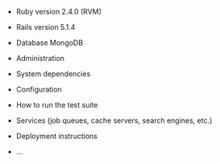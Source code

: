 * Ruby version
  2.4.0 (RVM)
* Rails version
  5.1.4
* Database
  MongoDB
* Administration

* System dependencies

* Configuration

* How to run the test suite

* Services (job queues, cache servers, search engines, etc.)

* Deployment instructions

* ...
